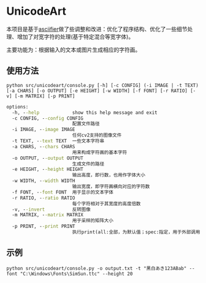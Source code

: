# UnicodeArt

本项目是基于[asciifier](https://github.com/yutotakano/asciifier)做了些调整和改进：优化了程序结构、优化了一些细节处理、增加了对宽字符的处理(基于特定混合等宽字体)。

主要功能为：根据输入的文本或图片生成相应的字符画。

## 使用方法

`python src/unicodeart/console.py [-h] [-c CONFIG] (-i IMAGE | -t TEXT) [-a CHARS] [-o OUTPUT] [-e HEIGHT] [-w WIDTH] [-f FONT] [-r RATIO] [-v] [-m MATRIX] [-p PRINT]`

```cmd
options:
  -h, --help            show this help message and exit
  -c CONFIG, --config CONFIG
                        配置文件路径
  -i IMAGE, --image IMAGE
                        任何cv2支持的图像文件
  -t TEXT, --text TEXT  一些文本字符串
  -a CHARS, --chars CHARS
                        用来构成字符画的基本字符
  -o OUTPUT, --output OUTPUT
                        生成文件的路径
  -e HEIGHT, --height HEIGHT
                        输出高度，即行数，也用作字体大小
  -w WIDTH, --width WIDTH
                        输出宽度，即字符画横向对应的字符数
  -f FONT, --font FONT  用于显示的文本字体
  -r RATIO, --ratio RATIO
                        每个字符相对于其宽度的高度倍数
  -v, --invert          反转图像
  -m MATRIX, --matrix MATRIX
                        用于采样的矩阵大小
  -p PRINT, --print PRINT
                        执行print(all:全部，为默认值；spec:指定，用于外部调用；no:不执行print输出)
```

## 示例

`python src/unicodeart/console.py -o output.txt -t "黑白あき123ABab" --font "C:\Windows\Fonts\SimSun.ttc" --height 20`
